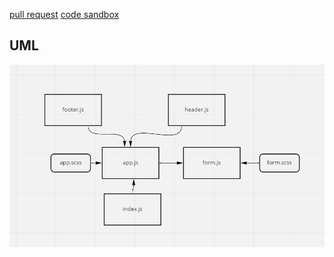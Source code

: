 [pull request](https://github.com/Saraaltaweel/resty/pull/1)
[code sandbox](https://codesandbox.io/s/optimistic-kare-uyzx4)

## UML
![](umlRESTy.PNG)
